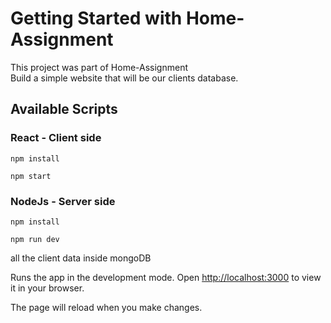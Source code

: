 # 

# Getting Started with Home-Assignment

This project was part of Home-Assignment  
Build a simple website that will be our clients database.


## Available Scripts
### React - Client side
 `npm install`
 
 `npm start`

### NodeJs - Server side
 `npm install`
 
 `npm run dev`
 


all the client data inside mongoDB 

Runs the app in the development mode.
Open [http://localhost:3000](http://localhost:3000) to view it in your browser.

The page will reload when you make changes.
